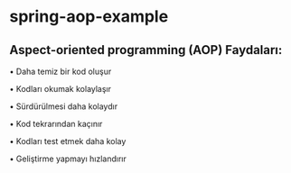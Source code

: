 # spring-aop-example

## Aspect-oriented programming (AOP) Faydaları:

• Daha temiz bir kod oluşur

• Kodları okumak kolaylaşır

• Sürdürülmesi daha kolaydır

• Kod tekrarından kaçınır

• Kodları test etmek daha kolay

• Geliştirme yapmayı hızlandırır
